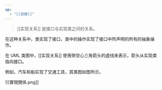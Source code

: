 ```yaml
---
up:
  - "[[目錄]]"
---
```

> [[实现关系]] 是接口与实现类之间的关系。

在这种关系中，类实现了接口，类中的操作实现了接口中所声明的所有的抽象操作。
  
在 UML 类图中，[[实现关系]] 使用带空心三角箭头的虚线来表示，箭头从实现类指向接口。

例如，汽车和船实现了交通工具，其类图如图所示。

![[實現關係.png]]